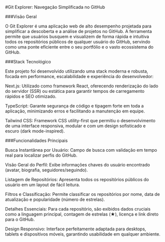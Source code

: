 #Git Explorer: Navegação Simplificada no GitHub

###Visão Geral

O Git Explorer é uma aplicação web de alto desempenho projetada para simplificar a descoberta e a análise de projetos no GitHub. A ferramenta permite que usuários busquem e visualizem de forma rápida e intuitiva todos os repositórios públicos de qualquer usuário do GitHub, servindo como uma ponte eficiente entre o seu portfólio e o vasto ecossistema do GitHub.


###Stack Tecnológico

Este projeto foi desenvolvido utilizando uma stack moderna e robusta, focada em performance, escalabilidade e experiência do desenvolvedor:

Next.js: Utilizado como framework React, oferecendo renderização do lado do servidor (SSR) ou estática para garantir tempos de carregamento rápidos e SEO otimizado.

TypeScript: Garante segurança de código e tipagem forte em toda a aplicação, minimizando erros e facilitando a manutenção em equipe.

Tailwind CSS: Framework CSS utility-first que permitiu o desenvolvimento de uma interface responsiva, modular e com um design sofisticado e escuro (dark mode-inspired).

###Funcionalidades Principais

Busca Instantânea por Usuário: Campo de busca com validação em tempo real para localizar perfis do GitHub.

Visão Geral do Perfil: Exibe informações chaves do usuário encontrado (avatar, biografia, seguidores/seguindo).

Listagem de Repositórios: Apresenta todos os repositórios públicos do usuário em um layout de fácil leitura.

Filtros e Classificação: Permite classificar os repositórios por nome, data de atualização e popularidade (número de estrelas).

Detalhes Essenciais: Para cada repositório, são exibidos dados cruciais como a linguagem principal, contagem de estrelas (★), licença e link direto para o GitHub.

Design Responsivo: Interface perfeitamente adaptada para desktops, tablets e dispositivos móveis, garantindo usabilidade em qualquer ambiente.